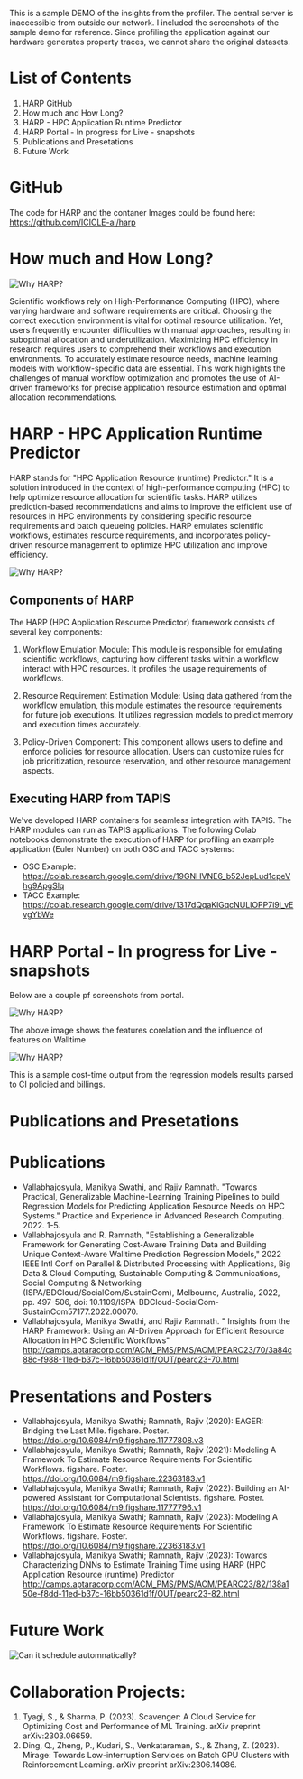 This is a sample DEMO of the insights from the profiler. The central server is inaccessible from outside our network. I included the screenshots of the sample demo for reference. Since profiling the application against our hardware generates property traces, we cannot share the original datasets. 

List of Contents
=====
1. HARP GitHub 
2. How much and How Long?
3. HARP - HPC Application Runtime Predictor
4. HARP Portal - In progress for Live - snapshots 
5. Publications and Presetations
6. Future Work

# GitHub
The code for HARP and the contaner Images could be found here: https://github.com/ICICLE-ai/harp

# How much and How Long?
![Why HARP?](/images/HowWellYouKnowYourJob.png)

Scientific workflows rely on High-Performance Computing (HPC), where varying hardware and software requirements are critical. Choosing the correct execution environment is vital for optimal resource utilization. Yet, users frequently encounter difficulties with manual approaches, resulting in suboptimal allocation and underutilization. Maximizing HPC efficiency in research requires users to comprehend their workflows and execution environments. To accurately estimate resource needs, machine learning models with workflow-specific data are essential. This work highlights the challenges of manual workflow optimization and promotes the use of AI-driven frameworks for precise application resource estimation and optimal allocation recommendations.


# HARP - HPC Application Runtime Predictor

HARP stands for "HPC Application Resource (runtime) Predictor." It is a solution introduced in the context of high-performance computing (HPC) to help optimize resource allocation for scientific tasks. HARP utilizes prediction-based recommendations and aims to improve the efficient use of resources in HPC environments by considering specific resource requirements and batch queueing policies. HARP emulates scientific workflows, estimates resource requirements, and incorporates policy-driven resource management to optimize HPC utilization and improve efficiency.

![Why HARP?](/images/WhyHARP.png)

## Components of HARP
The HARP (HPC Application Resource Predictor) framework consists of several key components:

1. Workflow Emulation Module: This module is responsible for emulating scientific workflows, capturing how different tasks within a workflow interact with HPC resources. It profiles the usage requirements of workflows.

2. Resource Requirement Estimation Module: Using data gathered from the workflow emulation, this module estimates the resource requirements for future job executions. It utilizes regression models to predict memory and execution times accurately.

3. Policy-Driven Component: This component allows users to define and enforce policies for resource allocation. Users can customize rules for job prioritization, resource reservation, and other resource management aspects.

## Executing HARP from TAPIS
We've developed HARP containers for seamless integration with TAPIS. The HARP modules can run as TAPIS applications. The following Colab notebooks demonstrate the execution of HARP for profiling an example application (Euler Number) on both OSC and TACC systems:

* OSC Example: https://colab.research.google.com/drive/19GNHVNE6_b52JepLud1cpeVhg9ApgSlq
* TACC Example: https://colab.research.google.com/drive/1317dQqaKlGqcNULlOPP7i9i_vEvgYbWe

# HARP Portal - In progress for Live - snapshots 

Below are a couple pf screenshots from portal.

![Why HARP?](/images/Harp_portal1.png)

The above image shows the features corelation and the influence of features on Walltime

![Why HARP?](/images/Harp_portal2.png)

This is a sample cost-time output from the regression models results parsed to CI policied and billings. 

# Publications and Presetations
Publications
======
* Vallabhajosyula, Manikya Swathi, and Rajiv Ramnath. "Towards Practical, Generalizable Machine-Learning Training Pipelines to build Regression Models for Predicting Application Resource Needs on HPC Systems." Practice and Experience in Advanced Research Computing. 2022. 1-5.
* Vallabhajosyula and R. Ramnath, "Establishing a Generalizable Framework for Generating Cost-Aware Training Data and Building Unique Context-Aware Walltime Prediction Regression Models," 2022 IEEE Intl Conf on Parallel & Distributed Processing with Applications, Big Data & Cloud Computing, Sustainable Computing & Communications, Social Computing & Networking (ISPA/BDCloud/SocialCom/SustainCom), Melbourne, Australia, 2022, pp. 497-506, doi: 10.1109/ISPA-BDCloud-SocialCom-SustainCom57177.2022.00070.
* Vallabhajosyula, Manikya Swathi, and Rajiv Ramnath. " Insights from the HARP Framework: Using an AI-Driven Approach for Efficient Resource Allocation in HPC Scientific Workflows" http://camps.aptaracorp.com/ACM_PMS/PMS/ACM/PEARC23/70/3a84c88c-f988-11ed-b37c-16bb50361d1f/OUT/pearc23-70.html

  
Presentations and Posters
=====
* Vallabhajosyula, Manikya Swathi; Ramnath, Rajiv (2020): EAGER: Bridging the Last Mile. figshare. Poster. https://doi.org/10.6084/m9.figshare.11777808.v3
* Vallabhajosyula, Manikya Swathi; Ramnath, Rajiv (2021): Modeling A Framework To Estimate Resource Requirements For Scientific Workflows. figshare. Poster. https://doi.org/10.6084/m9.figshare.22363183.v1
* Vallabhajosyula, Manikya Swathi; Ramnath, Rajiv (2022): Building an AI-powered Assistant for Computational Scientists. figshare. Poster. https://doi.org/10.6084/m9.figshare.11777796.v1
* Vallabhajosyula, Manikya Swathi; Ramnath, Rajiv (2023): Modeling A Framework To Estimate Resource Requirements For Scientific Workflows. figshare. Poster. https://doi.org/10.6084/m9.figshare.22363183.v1
* Vallabhajosyula, Manikya Swathi; Ramnath, Rajiv (2023): Towards Characterizing DNNs to Estimate Training Time using HARP (HPC Application Resource (runtime) Predictor http://camps.aptaracorp.com/ACM_PMS/PMS/ACM/PEARC23/82/138a150e-f8dd-11ed-b37c-16bb50361d1f/OUT/pearc23-82.html

# Future Work
![Can it schedule automnatically?](/images/SmartScheduler.png)

Collaboration Projects:
====
1.	Tyagi, S., & Sharma, P. (2023). Scavenger: A Cloud Service for Optimizing Cost and Performance of ML Training. arXiv preprint arXiv:2303.06659.
2.	Ding, Q., Zheng, P., Kudari, S., Venkataraman, S., & Zhang, Z. (2023). Mirage: Towards Low-interruption Services on Batch GPU Clusters with Reinforcement Learning. arXiv preprint arXiv:2306.14086.
